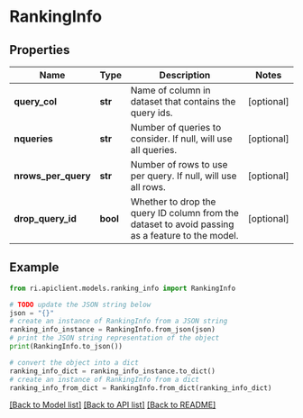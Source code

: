 # RankingInfo


## Properties

Name | Type | Description | Notes
------------ | ------------- | ------------- | -------------
**query_col** | **str** | Name of column in dataset that contains the query ids. | [optional] 
**nqueries** | **str** | Number of queries to consider. If null, will use all queries. | [optional] 
**nrows_per_query** | **str** | Number of rows to use per query. If null, will use all rows. | [optional] 
**drop_query_id** | **bool** | Whether to drop the query ID column from the dataset to avoid passing as a feature to the model. | [optional] 

## Example

```python
from ri.apiclient.models.ranking_info import RankingInfo

# TODO update the JSON string below
json = "{}"
# create an instance of RankingInfo from a JSON string
ranking_info_instance = RankingInfo.from_json(json)
# print the JSON string representation of the object
print(RankingInfo.to_json())

# convert the object into a dict
ranking_info_dict = ranking_info_instance.to_dict()
# create an instance of RankingInfo from a dict
ranking_info_from_dict = RankingInfo.from_dict(ranking_info_dict)
```
[[Back to Model list]](../README.md#documentation-for-models) [[Back to API list]](../README.md#documentation-for-api-endpoints) [[Back to README]](../README.md)

